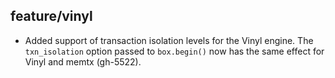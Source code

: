 ## feature/vinyl

* Added support of transaction isolation levels for the Vinyl engine.
  The `txn_isolation` option passed to `box.begin()` now has the same
  effect for Vinyl and memtx (gh-5522).
